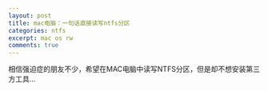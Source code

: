 ```yaml
---
layout: post
title: mac电脑：一句话直接读写ntfs分区
categories: ntfs
excerpt: mac os rw
comments: true
---
```


相信强迫症的朋友不少，希望在MAC电脑中读写NTFS分区，但是却不想安装第三方工具...



